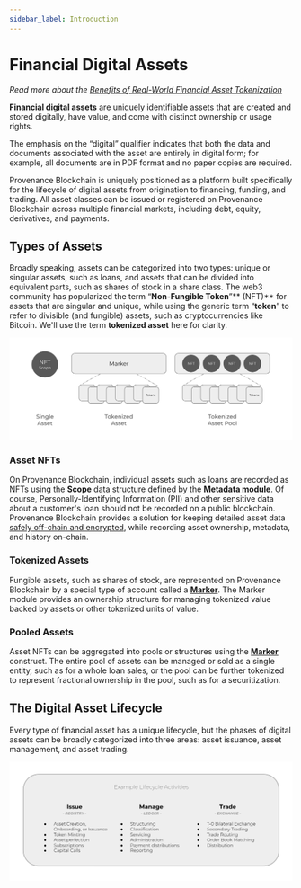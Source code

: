 ```yaml
---
sidebar_label: Introduction
---
```

# Financial Digital Assets


_Read more about the [Benefits of Real-World Financial Asset Tokenization](https://provenance.io/learn/posts/basics-of-real-world-financial-a)_

**Financial digital assets** are uniquely identifiable assets that are created and stored digitally, have value, and come with distinct ownership or usage rights.

The emphasis on the “digital” qualifier indicates that both the data and documents associated with the asset are entirely in digital form; for example, all documents are in PDF format and no paper copies are required.

Provenance Blockchain is uniquely positioned as a platform built specifically for the lifecycle of digital assets from origination to financing, funding, and trading. All asset classes can be issued or registered on Provenance Blockchain across multiple financial markets, including debt, equity, derivatives, and payments.


## Types of Assets

Broadly speaking, assets can be categorized into two types: unique or singular assets, such as loans, and assets that 
can be divided into equivalent parts, such as shares of stock in a share class. The web3 community has popularized 
the term “**Non-Fungible Token**”** (NFT)** for assets that are singular and unique, while using the generic 
term “**token**”  to refer to divisible (and fungible) assets, such as cryptocurrencies like Bitcoin. We'll use the term **tokenized asset**
here for clarity.

![asset types](/img/learn/asset-lifecycle/asset-types.png)


### Asset NFTs

On Provenance Blockchain, individual assets such as loans are recorded as NFTs using the [**Scope**](https://github.com/provenance-io/provenance/blob/main/proto/provenance/metadata/v1/scope.proto#L70) 
data structure defined by the [**Metadata module**](https://github.com/provenance-io/provenance/tree/main/x/metadata/spec). 
Of course, Personally-Identifying Information (PII) and other sensitive data about a customer's loan should not be 
recorded on a public blockchain. Provenance Blockchain provides a solution for keeping detailed asset data [safely
off-chain and encrypted](/docs/pb/p8e/overview/), while recording asset ownership, metadata, and history on-chain.

### Tokenized Assets

Fungible assets, such as shares of stock, are represented on Provenance Blockchain by a special type of account called
a [**Marker**](/docs/pb/modules/marker-module). The Marker module provides an ownership structure for managing tokenized value backed by assets or other tokenized units of value.

### Pooled Assets

Asset NFTs can be aggregated into pools or structures using the [**Marker**](/docs/pb/modules/marker-module) construct. 
The entire pool of assets can be managed or sold as a single entity, such as for a whole loan sales, or the pool 
can be further tokenized to represent fractional ownership in the pool, such as for a securitization.



## The Digital Asset Lifecycle

Every type of financial asset has a unique lifecycle, but the phases of digital assets can be broadly categorized into
three areas: asset issuance, asset management, and asset trading. 


![asset lifecycle](/img/learn/asset-lifecycle/lifecycle.png)
